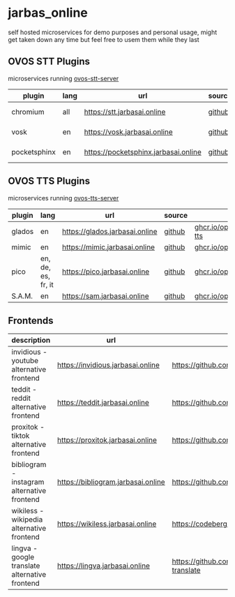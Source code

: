 # jarbas_online
self hosted microservices for demo purposes and personal usage, might get taken down any time but feel free to usem them while they last

## OVOS STT Plugins

microservices running [ovos-stt-server](https://github.com/OpenVoiceOS/ovos-stt-http-server) 

| plugin | lang | url | source | docker |
|---|---|---|---|---|
| chromium  | all | https://stt.jarbasai.online | [github](https://github.com/OpenVoiceOS/ovos-stt-plugin-chromium) | [ghcr.io/openvoiceos/google-stt-proxy](https://github.com/OpenVoiceOS/pkgs/container/google-stt-proxy) |
| vosk | en | https://vosk.jarbasai.online | [github](https://github.com/OpenVoiceOS/ovos-stt-plugin-vosk) | [ghcr.io/openvoiceos/vosk-stt-http-server](https://github.com/OpenVoiceOS/pkgs/container/vosk-stt-http-server) |
| pocketsphinx | en | https://pocketsphinx.jarbasai.online | [github](https://github.com/OpenVoiceOS/ovos-stt-plugin-pocketsphinx) | [ghcr.io/openvoiceos/pocketsphinx-stt-http-server](https://github.com/OpenVoiceOS/pkgs/container/pocketsphinx-stt-http-server) |

## OVOS TTS Plugins

microservices running [ovos-tts-server](https://github.com/OpenVoiceOS/ovos-tts-server)

| plugin | lang | url | source | docker |
|---|---|---|---|---|
| glados | en | https://glados.jarbasai.online | [github](https://github.com/NeonGeckoCom/neon-tts-plugin-glados) | [ghcr.io/openvoiceos/glados-tts](https://github.com/orgs/OpenVoiceOS/packages/container/package/glados-tts) |
| mimic  | en | https://mimic.jarbasai.online | [github](https://github.com/OpenVoiceOS/ovos-tts-plugin-mimic) | [ghcr.io/openvoiceos/mimic](https://github.com/orgs/OpenVoiceOS/packages/container/package/mimic) |
| pico  | en, de, es, fr, it | https://pico.jarbasai.online | [github](https://github.com/OpenVoiceOS/ovos-tts-plugin-pico) | [ghcr.io/openvoiceos/pico](https://github.com/orgs/OpenVoiceOS/packages/container/package/pico) |
| S.A.M.  | en | https://sam.jarbasai.online | [github](https://github.com/OpenVoiceOS/ovos-tts-plugin-sam) | [ghcr.io/openvoiceos/sam](https://github.com/orgs/OpenVoiceOS/packages/container/package/sam) |


## Frontends

| description | url | source |
|---|---|---|
| invidious - youtube alternative frontend | https://invidious.jarbasai.online | https://github.com/iv-org/invidious |
| teddit - reddit alternative frontend | https://teddit.jarbasai.online | https://github.com/teddit-net/teddit |
| proxitok - tiktok alternative frontend | https://proxitok.jarbasai.online | https://github.com/pablouser1/ProxiTok |
| bibliogram - instagram alternative frontend | https://bibliogram.jarbasai.online | https://github.com/Booteille/bibliogram |
| wikiless - wikipedia alternative frontend | https://wikiless.jarbasai.online | https://codeberg.org/orenom/Wikiless |
| lingva - google translate alternative frontend | https://lingva.jarbasai.online | https://github.com/TheDavidDelta/lingva-translate |
